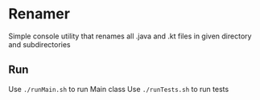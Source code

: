 # Renamer
Simple console utility that renames all .java and .kt files in given directory and subdirectories

## Run
Use `./runMain.sh` to run Main class
Use `./runTests.sh` to run tests